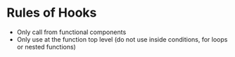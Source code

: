 # Rules of Hooks

<v-clicks>

* Only call from functional components
* Only use at the function top level (do not use inside conditions, for loops or nested functions)

</v-clicks>
